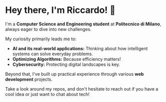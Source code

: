 # Hey there, I'm Riccardo! 👋

I'm a **Computer Science and Engineering student** at **Politecnico di Milano**, always eager to dive into new challenges.

My curiosity primarily leads me to:
* **AI and its real-world applications:** Thinking about how intelligent systems can solve everyday problems.
* **Optimizing Algorithms:** Because efficiency matters!
* **Cybersecurity:** Protecting digital landscapes is key.

Beyond that, I've built up practical experience through various **web development** projects.

Take a look around my repos, and don't hesitate to reach out if you have a cool idea or just want to chat about tech!
